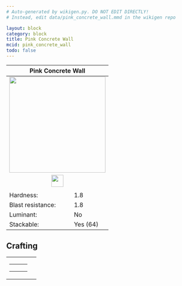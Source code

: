 ```yaml
---
# Auto-generated by wikigen.py. DO NOT EDIT DIRECTLY!
# Instead, edit data/pink_concrete_wall.mmd in the wikigen repo

layout: block
category: block
title: Pink Concrete Wall
mcid: pink_concrete_wall
todo: false
---
```


<table class="block-info"><thead><tr>
<th colspan=2>Pink Concrete Wall</th>
</tr></thead><tbody><tr>
<tr><td colspan=2 style="text-align:center"><img src="/allotment/img/textures/allotment/pink_concrete_wall.png" width="256" height="256" alt="" class="preview-icon"></td></tr>
<tr><td colspan=2 style="text-align:center"><img src="/allotment/img/inventory_textures/allotment/pink_concrete_wall.png" width="32" height="32" alt="" class="inventory-icon"></td></tr>
<tr><td colspan=2 style="text-align:center"><span class="tool-info tool-pickaxe tool-level-1" title="Requires a Wooden/Gold Pickaxe"></span></td></tr>
<tr><td>Hardness:</td><td>1.8</td></tr>
<tr><td>Blast resistance:</td><td>1.8</td></tr>
<tr><td>Luminant:</td><td>No</td></tr>
<tr><td>Stackable:</td><td>Yes (64)</td></tr>
</tr></tbody></table>

## Crafting

<table class="crafting-recipe crafting-shaped"><tbody><tr>
<td><table class="crafting-grid"><tbody>
<tr>
<td>
<span title="Pink Concrete" class="item item-minecraft:pink_concrete item-type-item" style="background-image:url(&quot;/allotment/img/inventory_textures/minecraft/pink_concrete.png&quot;)"></span>
</td>
<td>
<span title="Pink Concrete" class="item item-minecraft:pink_concrete item-type-item" style="background-image:url(&quot;/allotment/img/inventory_textures/minecraft/pink_concrete.png&quot;)"></span>
</td>
<td>
<span title="Pink Concrete" class="item item-minecraft:pink_concrete item-type-item" style="background-image:url(&quot;/allotment/img/inventory_textures/minecraft/pink_concrete.png&quot;)"></span>
</td>
</tr>
<tr>
<td>
<span title="Pink Concrete" class="item item-minecraft:pink_concrete item-type-item" style="background-image:url(&quot;/allotment/img/inventory_textures/minecraft/pink_concrete.png&quot;)"></span>
</td>
<td>
<span title="Pink Concrete" class="item item-minecraft:pink_concrete item-type-item" style="background-image:url(&quot;/allotment/img/inventory_textures/minecraft/pink_concrete.png&quot;)"></span>
</td>
<td>
<span title="Pink Concrete" class="item item-minecraft:pink_concrete item-type-item" style="background-image:url(&quot;/allotment/img/inventory_textures/minecraft/pink_concrete.png&quot;)"></span>
</td>
</tr>
<tr>
<td>
<span class="item item-empty-space"></span>
</td>
<td>
<span class="item item-empty-space"></span>
</td>
<td>
<span class="item item-empty-space"></span>
</td>
</tr>
</tbody></table></td>
<td class="result">
<div class="result-inner">
<div class="result-slot">
<span title="Pink Concrete Wall" class="item item-allotment:pink_concrete_wall" style="background-image:url(&quot;/allotment/img/inventory_textures/allotment/pink_concrete_wall.png&quot;)"></span>
</div>
</div>
</td>
</tr></tbody></table>